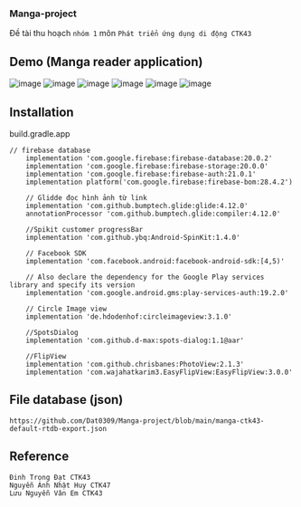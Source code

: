 ### Manga-project
Đề tài thu hoạch `nhóm 1` môn `Phát triển ứng dụng di động CTK43`
## Demo (Manga reader application)
![image](https://github.com/Dat0309/Manga-project/blob/main/picture/splash.png)
![image](https://github.com/Dat0309/Manga-project/blob/main/picture/login.png)
![image](https://github.com/Dat0309/Manga-project/blob/main/picture/home.png)
![image](https://github.com/Dat0309/Manga-project/blob/main/picture/detail_manga.png)
![image](https://github.com/Dat0309/Manga-project/blob/main/picture/view_manga.png)
![image](https://github.com/Dat0309/Manga-project/blob/main/picture/favorite_view.png)

## Installation
build.gradle.app
```
// firebase database
    implementation 'com.google.firebase:firebase-database:20.0.2'
    implementation 'com.google.firebase:firebase-storage:20.0.0'
    implementation 'com.google.firebase:firebase-auth:21.0.1'
    implementation platform('com.google.firebase:firebase-bom:28.4.2')

    // Glidde đọc hình ảnh từ link
    implementation 'com.github.bumptech.glide:glide:4.12.0'
    annotationProcessor 'com.github.bumptech.glide:compiler:4.12.0'

    //Spikit customer progressBar
    implementation 'com.github.ybq:Android-SpinKit:1.4.0'

    // Facebook SDK
    implementation 'com.facebook.android:facebook-android-sdk:[4,5)'

    // Also declare the dependency for the Google Play services library and specify its version
    implementation 'com.google.android.gms:play-services-auth:19.2.0'

    // Circle Image view
    implementation 'de.hdodenhof:circleimageview:3.1.0'

    //SpotsDialog
    implementation 'com.github.d-max:spots-dialog:1.1@aar'

    //FlipView
    implementation 'com.github.chrisbanes:PhotoView:2.1.3'
    implementation 'com.wajahatkarim3.EasyFlipView:EasyFlipView:3.0.0'
```

## File database (json)
```
https://github.com/Dat0309/Manga-project/blob/main/manga-ctk43-default-rtdb-export.json
```

## Reference
```
Đinh Trọng Đạt CTK43
Nguyễn Anh Nhật Huy CTK47
Lưu Nguyễn Vân Em CTK43
```

